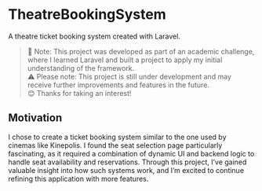 # TheatreBookingSystem
A theatre ticket booking system created with Laravel.

> 📘 Note: This project was developed as part of an academic challenge, where I learned Laravel and built a project to apply my initial understanding of the framework.  
> ⚠️ Please note: This project is still under development and may receive further improvements and features in the future.  
> 😊 Thanks for taking an interest!

## Motivation
I chose to create a ticket booking system similar to the one used by cinemas like Kinepolis. I found the seat selection page particularly fascinating, as it required a combination of dynamic UI and backend logic to handle seat availability and reservations.
Through this project, I’ve gained valuable insight into how such systems work, and I’m excited to continue refining this application with more features.
